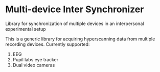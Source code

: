 # Multi-device Inter Synchronizer
 Library for synchronization of multiple devices in an interpersonal experimental setup
 
 This is a generic library for acquiring hyperscanning data from multiple recording devices.
 Currently supported:
 1. EEG
 2. Pupil labs eye tracker
 3. Dual video cameras
